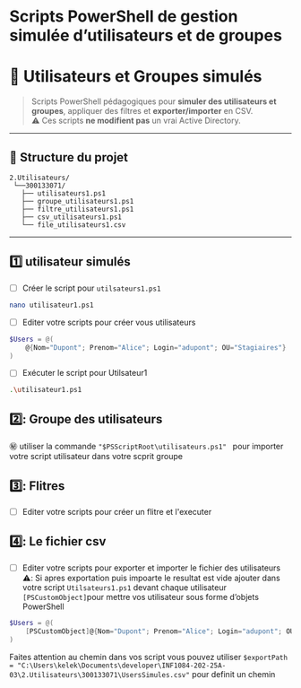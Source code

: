 # Scripts PowerShell de gestion simulée d’utilisateurs et de groupes

# 👥 Utilisateurs et Groupes simulés

> Scripts PowerShell pédagogiques pour **simuler des utilisateurs et groupes**, appliquer des filtres et **exporter/importer** en CSV.  
> ⚠️ Ces scripts **ne modifient pas** un vrai Active Directory.

---

## 📂 Structure du projet

```plaintext
2.Utilisateurs/
 └──300133071/
   ├── utilisateurs1.ps1     
   ├── groupe_utilisateurs1.ps1          
   ├── filtre_utilisateurs1.ps1          
   ├── csv_utilisateurs1.ps1    
   └── file_utilisateurs1.csv     
```
---
## :one: utilisateur simulés

- [ ] Créer le script pour ```utilsateurs1.ps1```

```sh
nano utilisateur1.ps1
```
- [ ] Editer votre scripts pour créer vous utilisateurs

```powershell
$Users = @(
    @{Nom="Dupont"; Prenom="Alice"; Login="adupont"; OU="Stagiaires"}
)
```

- [ ] Exécuter le script pour Utilsateur1

```sh
.\utilisateur1.ps1
```

## 2️⃣: Groupe des utilisateurs
:secret: utiliser la commande ```"$PSScriptRoot\utilisateurs.ps1" ``` pour importer votre script utilisateur dans votre scprit groupe

## 3️⃣: Flitres
- [ ] Editer votre scripts pour créer un flitre et l'executer

## 4️⃣: Le fichier csv
- [ ] Editer votre scripts pour exporter et importer le fichier des utilisateurs
⚠️: Si apres exportation puis impoarte le resultat est vide ajouter dans votre script ```Utilsateurs1.ps1``` devant chaque utilisateur ```[PSCustomObject]```pour mettre vos utilisateur sous forme d’objets PowerShell
``` powershell
$Users = @(
    [PSCustomObject]@{Nom="Dupont"; Prenom="Alice"; Login="adupont"; OU="Stagiaires"}
)
```
Faites attention au chemin dans vos script vous pouvez utiliser ```$exportPath = "C:\Users\kelek\Documents\developer\INF1084-202-25A-03\2.Utilisateurs\300133071\UsersSimules.csv"``` pour definit un chemin 
